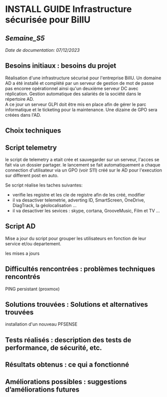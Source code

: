 # **INSTALL GUIDE Infrastructure sécurisée pour BillU**
## _Semaine_S5_
_Date de documentation: 07/12/2023_

## **Besoins initiaux : besoins du projet**

Réalisation d'une infrastructure sécurisé pour l'entreprise BillU. Un domaine AD a été installé et complété par un serveur de gestion de mot de passe pas encoree opérationnel ainsi qu'un deuxième serveur DC avec réplication. Gestion automatique des salariés de la société dans le répertoire AD.   
A ce jour un serveur GLPI doit être mis en place afin de gérer le parc informatique et le ticketing pour la maintenance. Une dizaine de GPO sera créées dans l'AD.

## **Choix techniques**

## Script telemetry

le script de telemetry a etait crée et sauvegarder sur un serveur, l'acces se fait via un dossier partager. le lancement se fait automatiquement a chaque connection d'utilisateur via un GPO (voir S11) créé sur le AD pour l'execution sur different post en auto.

Se script réalise les taches suivantes: 
 - verifie les registre et les cle de registre afin de les créé, modifier
 - il va desactiver telemetrie, adverting ID, SmartScreen, OneDrive, DiagTrack, la géolocalisation ...
 - il va desactiver les sevices : skype, cortana, GrooveMusic, Film et TV ...

## Script AD

Mise a jour du script pour grouper les utilisateurs en fonction de leur service et/ou departement. 

les mises a jours 




 
## **Difficultés rencontrées : problèmes techniques rencontrés**

PING persistant (proxmox)

## **Solutions trouvées : Solutions et alternatives trouvées**

installation d'un nouveau PFSENSE

## **Tests réalisés : description des tests de performance, de sécurité, etc.**


## **Résultats obtenus : ce qui a fonctionné**


## **Améliorations possibles : suggestions d’améliorations futures**
